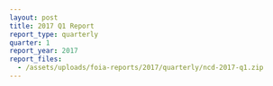 ```yaml
---
layout: post
title: 2017 Q1 Report
report_type: quarterly
quarter: 1
report_year: 2017
report_files:
  - /assets/uploads/foia-reports/2017/quarterly/ncd-2017-q1.zip
---
```

